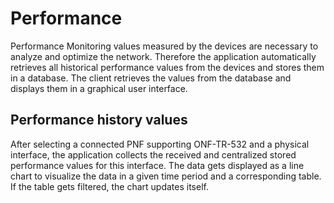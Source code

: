 # Performance

Performance Monitoring values measured by the devices are necessary to analyze and optimize the network. Therefore the application automatically retrieves all historical performance values from the devices and stores them in a database. The client retrieves the values from the database and displays them in a graphical user interface.

## Performance history values

After selecting a connected PNF supporting ONF-TR-532 and a physical interface, the application collects the received and centralized stored performance values for this interface. The data gets displayed as a line chart to visualize the data in a given time period and a corresponding table. If the table gets filtered, the chart updates itself.


